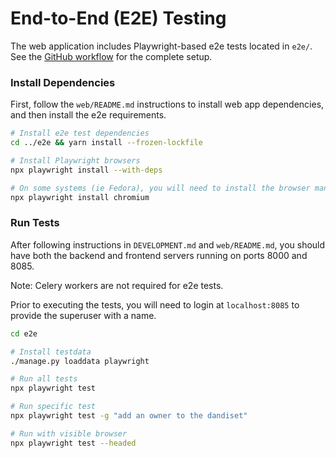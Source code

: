 # End-to-End (E2E) Testing

The web application includes Playwright-based e2e tests located in `e2e/`.
See the [GitHub workflow](.github/workflows/frontend-ci.yml) for the complete setup.

### Install Dependencies

First, follow the `web/README.md` instructions to install web app dependencies, and then install the e2e requirements.

```bash
# Install e2e test dependencies
cd ../e2e && yarn install --frozen-lockfile

# Install Playwright browsers
npx playwright install --with-deps

# On some systems (ie Fedora), you will need to install the browser manually instead of --with-deps:
npx playwright install chromium
```

### Run Tests

After following instructions in `DEVELOPMENT.md` and `web/README.md`, you should have both the backend and frontend servers running on ports 8000 and 8085.

Note: Celery workers are not required for e2e tests.

Prior to executing the tests, you will need to login at `localhost:8085` to provide the superuser with a name.

```bash
cd e2e

# Install testdata
./manage.py loaddata playwright

# Run all tests
npx playwright test

# Run specific test
npx playwright test -g "add an owner to the dandiset"

# Run with visible browser
npx playwright test --headed
```
